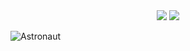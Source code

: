 <div align="center">
  <img src="https://github-stats.jinliming2.com/api/top-langs/?username=jinliming2&layout=compact&bg_color=transparent&title_color=abd200&text_color=3fb950&hide_border=1&langs_count=10&exclude_repo=RTL8822CE-driver,BiliBili-UWP" />
  <img src="https://github-stats.jinliming2.com/api?username=jinliming2&show_icons=true&count_private=true&hide_title=true&bg_color=transparent&title_color=abd200&text_color=3fb950&icon_color=abd200&hide_border=1&line_height=32" />
</div>

![Astronaut](https://raw.githubusercontent.com/jinliming2/jinliming2/master/astronaut.svg)
